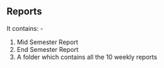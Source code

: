 ## Reports
It contains: -
1. Mid Semester Report
2. End Semester Report
3. A folder which contains all the 10 weekly reports
